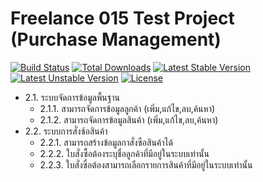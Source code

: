 # Freelance 015 Test Project (Purchase Management)

[![Build Status](https://travis-ci.org/laravel/framework.svg)](https://travis-ci.org/laravel/framework)
[![Total Downloads](https://poser.pugx.org/laravel/framework/d/total.svg)](https://packagist.org/packages/laravel/framework)
[![Latest Stable Version](https://poser.pugx.org/laravel/framework/v/stable.svg)](https://packagist.org/packages/laravel/framework)
[![Latest Unstable Version](https://poser.pugx.org/laravel/framework/v/unstable.svg)](https://packagist.org/packages/laravel/framework)
[![License](https://poser.pugx.org/laravel/framework/license.svg)](https://packagist.org/packages/laravel/framework)

- 2.1.	ระบบจัดการข้อมูลพื้นฐาน
  - 2.1.1.	สามารถจัดการข้อมูลลูกค้า (เพิ่ม,แก้ไข,ลบ,ค้นหา)
  - 2.1.2.	สามารถจัดการข้อมูลสินค้า (เพิ่ม,แก้ไข,ลบ,ค้นหา)
- 2.2.	ระบบการสั่งซ้อสินค้า
  - 2.2.1.	สามารถสร้างข้อมูลกาสั่งซือสินค้าได้
  - 2.2.2.	ใบสั่งซื้อต้องระบุชื่อลูกค้าที่มีอยู่ในระบบเท่านั้น
  - 2.2.3.	ใบสั่งซื่อต้องสามารถเลือกรายการสินค้าที่มีอยู่ในระบบเท่านั้น

